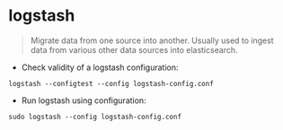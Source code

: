 # logstash

> Migrate data from one source into another.
> Usually used to ingest data from various other data sources into elasticsearch.

- Check validity of a logstash configuration:

`logstash --configtest --config logstash-config.conf`

- Run logstash using configuration:

`sudo logstash --config logstash-config.conf`
